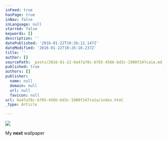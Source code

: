 ```yaml
---
inFeed: true
hasPage: true
inNav: false
inLanguage: null
starred: false
keywords: []
description: ''
datePublished: '2016-01-22T10:26:12.147Z'
dateModified: '2016-01-22T10:26:10.237Z'
title: ''
author: []
sourcePath: _posts/2016-01-22-0a47a78c-b765-456b-bd3c-1900f247ca1a.md
published: true
authors: []
publisher:
  name: null
  domain: null
  url: null
  favicon: null
url: 0a47a78c-b765-456b-bd3c-1900f247ca1a/index.html
_type: Article

---
```

![](https://the-grid-user-content.s3-us-west-2.amazonaws.com/5876ea0d-9bf9-4d6f-9828-2ca0a6462074.jpg)

My **next** wallpaper
